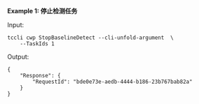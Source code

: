 **Example 1: 停止检测任务**



Input: 

```
tccli cwp StopBaselineDetect --cli-unfold-argument  \
    --TaskIds 1
```

Output: 
```
{
    "Response": {
        "RequestId": "bde0e73e-aedb-4444-b186-23b767bab82a"
    }
}
```

